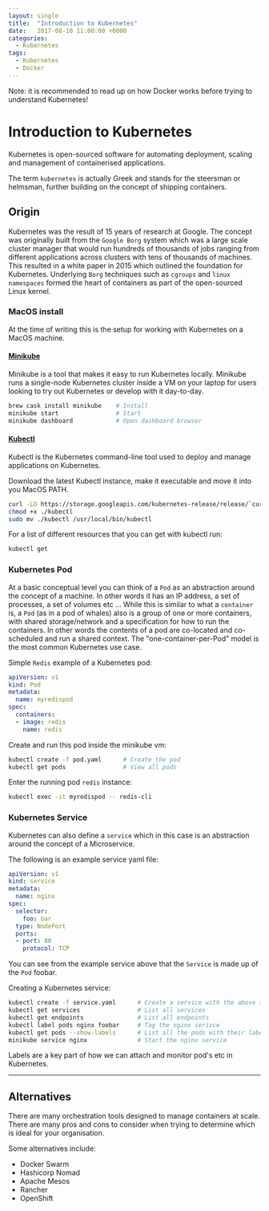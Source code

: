 ```yaml
---
layout: single
title:  "Introduction to Kubernetes"
date:   2017-08-10 11:00:00 +0000
categories:
  - Kubernetes
tags:
  - Kubernetes
  - Docker
---
```


>
Note: it is recommended to read up on how Docker works before trying to understand Kubernetes!

# Introduction to Kubernetes

Kubernetes is open-sourced software for automating deployment, scaling and management of containerised applications.

The term `kubernetes` is actually Greek and stands for the steersman or helmsman, further building on the concept of shipping containers.

## Origin

Kubernetes was the result of 15 years of research at Google. The concept was originally built from the `Google Borg` system which was a large scale cluster manager that would run hundreds of thousands of jobs ranging from different applications across clusters with tens of thousands of machines. This resulted in a white paper in 2015 which outlined the foundation for Kubernetes. Underlying `Borg` techniques such as `cgroups` and `linux namespaces` formed the heart of containers as part of the open-sourced Linux kernel.

### MacOS install

At the time of writing this is the setup for working with Kubernetes on a MacOS machine.

#### [Minikube](https://github.com/kubernetes/minikube)

Minikube is a tool that makes it easy to run Kubernetes locally. Minikube runs a single-node Kubernetes cluster inside a VM on your laptop for users looking to try out Kubernetes or develop with it day-to-day.

```sh
brew cask install minikube    # Install
minikube start                # Start
minikube dashboard            # Open dashboard browser
```

#### [Kubectl](https://kubernetes.io/docs/tasks/tools/install-kubectl/)

Kubectl is the Kubernetes command-line tool used to deploy and manage applications on Kubernetes.

Download the latest Kubectl instance, make it executable and move it into you MacOS PATH.

```sh
curl -LO https://storage.googleapis.com/kubernetes-release/release/`curl -s https://storage.googleapis.com/kubernetes-release/release/stable.txt`/bin/darwin/amd64/kubectl
chmod +x ./kubectl
sudo mv ./kubectl /usr/local/bin/kubectl
```

For a list of different resources that you can get with kubectl run:
```sh
kubectl get
```

### Kubernetes Pod

>
At a basic conceptual level you can think of a `Pod` as an abstraction around the concept of a machine. In other words it has an IP address, a set of processes, a set of volumes etc ... While this is similar to what a `container` is, a `Pod` (as in a pod of whales) also is a group of one or more containers, with shared storage/network and a specification for how to run the containers. In other words the contents of a pod are co-located and co-scheduled and run a shared context. The "one-container-per-Pod" model is the most common Kubernetes use case.

Simple `Redis` example of a Kubernetes pod:
```yaml
apiVersion: v1
kind: Pod
metadata:
  name: myredispod
spec:
  containers:
  - image: redis
    name: redis
```

Create and run this pod inside the minikube vm:
```sh
kubectl create -f pod.yaml      # Create the pod
kubectl get pods                # View all pods
```

Enter the running pod `redis` instance:
```sh
kubectl exec -it myredispod -- redis-cli
```


### Kubernetes Service

>
Kubernetes can also define a `service` which in this case is an abstraction around the concept of a Microservice.

The following is an example service yaml file:
```yaml
apiVersion: v1
kind: service
metadata:
  name: nginx
spec:
  selector:
    foo: bar
  type: NodePort
  ports:
  - port: 80
    protocol: TCP
```

You can see from the example service above that the `Service` is made up of the `Pod` foobar.

Creating a Kubernetes service:
```sh
kubectl create -f service.yaml      # Create a service with the above specification
kubectl get services                # List all services
kubectl get endpoints               # List all endpoints
kubectl label pods nginx foobar     # Tag the nginx serivce
kubectl get pods --show-labels      # List all the pods with their labels
minikube service nginx              # Start the nginx service
```

>
Labels are a key part of how we can attach and monitor pod's etc in Kubernetes.

---

## Alternatives

There are many orchestration tools designed to manage containers at scale. There are many pros and cons to consider when trying to determine which is ideal for your organisation.

Some alternatives include:
* Docker Swarm
* Hashicorp Nomad
* Apache Mesos
* Rancher
* OpenShift
